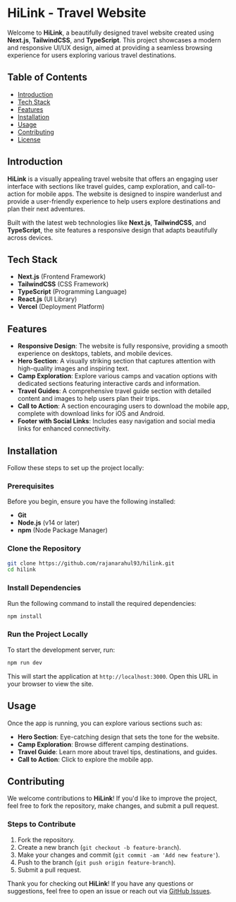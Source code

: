 # HiLink - Travel Website

Welcome to **HiLink**, a beautifully designed travel website created using **Next.js**, **TailwindCSS**, and **TypeScript**. This project showcases a modern and responsive UI/UX design, aimed at providing a seamless browsing experience for users exploring various travel destinations.

## Table of Contents
- [Introduction](#introduction)
- [Tech Stack](#tech-stack)
- [Features](#features)
- [Installation](#installation)
- [Usage](#usage)
- [Contributing](#contributing)
- [License](#license)

## Introduction

**HiLink** is a visually appealing travel website that offers an engaging user interface with sections like travel guides, camp exploration, and call-to-action for mobile apps. The website is designed to inspire wanderlust and provide a user-friendly experience to help users explore destinations and plan their next adventures.

Built with the latest web technologies like **Next.js**, **TailwindCSS**, and **TypeScript**, the site features a responsive design that adapts beautifully across devices.

## Tech Stack

- **Next.js** (Frontend Framework)
- **TailwindCSS** (CSS Framework)
- **TypeScript** (Programming Language)
- **React.js** (UI Library)
- **Vercel** (Deployment Platform)

## Features

- **Responsive Design**: The website is fully responsive, providing a smooth experience on desktops, tablets, and mobile devices.
- **Hero Section**: A visually striking section that captures attention with high-quality images and inspiring text.
- **Camp Exploration**: Explore various camps and vacation options with dedicated sections featuring interactive cards and information.
- **Travel Guides**: A comprehensive travel guide section with detailed content and images to help users plan their trips.
- **Call to Action**: A section encouraging users to download the mobile app, complete with download links for iOS and Android.
- **Footer with Social Links**: Includes easy navigation and social media links for enhanced connectivity.

## Installation

Follow these steps to set up the project locally:

### Prerequisites

Before you begin, ensure you have the following installed:
- **Git**
- **Node.js** (v14 or later)
- **npm** (Node Package Manager)

### Clone the Repository

```bash
git clone https://github.com/rajanarahul93/hilink.git
cd hilink
```

### Install Dependencies

Run the following command to install the required dependencies:

```bash
npm install
```

### Run the Project Locally

To start the development server, run:

```bash
npm run dev
```

This will start the application at `http://localhost:3000`. Open this URL in your browser to view the site.

## Usage

Once the app is running, you can explore various sections such as:
- **Hero Section**: Eye-catching design that sets the tone for the website.
- **Camp Exploration**: Browse different camping destinations.
- **Travel Guide**: Learn more about travel tips, destinations, and guides.
- **Call to Action**: Click to explore the mobile app.

## Contributing

We welcome contributions to **HiLink**! If you'd like to improve the project, feel free to fork the repository, make changes, and submit a pull request.

### Steps to Contribute

1. Fork the repository.
2. Create a new branch (`git checkout -b feature-branch`).
3. Make your changes and commit (`git commit -am 'Add new feature'`).
4. Push to the branch (`git push origin feature-branch`).
5. Submit a pull request.


Thank you for checking out **HiLink**! If you have any questions or suggestions, feel free to open an issue or reach out via [GitHub Issues](https://github.com/rajanarahul93/hilink/issues).
```
